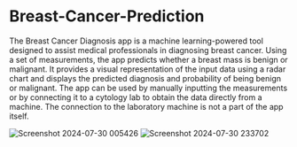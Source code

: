 # Breast-Cancer-Prediction

The Breast Cancer Diagnosis app is a machine learning-powered tool designed to assist medical professionals in diagnosing breast cancer. Using a set of measurements, the app predicts whether a breast mass is benign or malignant. It provides a visual representation of the input data using a radar chart and displays the predicted diagnosis and probability of being benign or malignant. The app can be used by manually inputting the measurements or by connecting it to a cytology lab to obtain the data directly from a machine. The connection to the laboratory machine is not a part of the app itself.

![Screenshot 2024-07-30 005426](https://github.com/user-attachments/assets/16995969-55c9-4205-a960-49f27b5c5798)
![Screenshot 2024-07-30 233702](https://github.com/user-attachments/assets/1402cce0-70a4-40a2-9195-54e766baf118)

 
